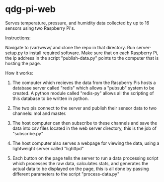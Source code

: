 # qdg-pi-web
Serves temperature, pressure, and humidity data collected by up to 16 sensors using two Raspberry Pi's.


Instructions:

Navigate to /var/www/ and clone the repo in that directory. Run server-setup.py to install required software. Make sure that on each Raspberry Pi, the ip address in the script "publish-data.py" points to the computer that is hosting the page.


How it works:

1) The computer which recieves the data from the Raspberry Pis hosts a database server called "redis" which allows a "pubsub" system to be created. A python module called "redis-py" allows all the scripting of this database to be written in python. 

2) The two pis connect to the server and publish their sensor data to two channels: mol and master. 

3) The host computer can then subscribe to these channels and save the data into csv files located in the web server directory, this is the job of "subscribe.py"

4) The host computer also serves a webpage for viewing the data, using a lightweight server called "lighttpd"

5) Each button on the page tells the server to run a data processing script which processes the raw data, calculates stats, and generates the actual data to be displayed on the page, this is all done by passing different parameters to the script "process-data.py"


